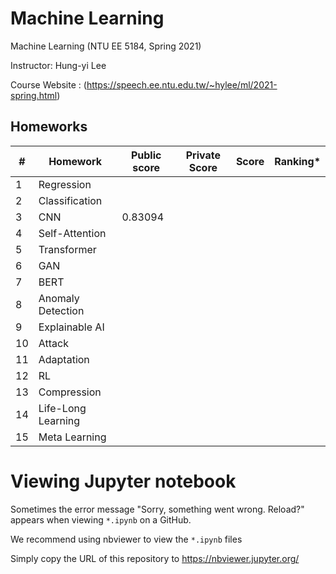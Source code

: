 # Machine Learning
Machine Learning (NTU EE 5184, Spring 2021)

Instructor: Hung-yi Lee

Course Website : (https://speech.ee.ntu.edu.tw/~hylee/ml/2021-spring.html)

## Homeworks
|#|Homework|Public score|Private Score|Score|Ranking*
|-|-|-|-|-|-|
|1|Regression|
|2|Classification|
|3|CNN|0.83094|
|4|Self-Attention|
|5|Transformer|
|6|GAN|
|7|BERT|
|8|Anomaly Detection|
|9|Explainable AI|
|10|Attack|
|11|Adaptation|
|12|RL|
|13|Compression|
|14|Life-Long Learning|
|15|Meta Learning|


# Viewing Jupyter notebook

Sometimes the error message "Sorry, something went wrong. Reload?" appears when viewing `*.ipynb` on a GitHub.

We recommend using nbviewer to view the `*.ipynb` files

Simply copy the URL of this repository to https://nbviewer.jupyter.org/
